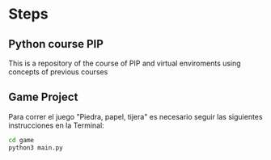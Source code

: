 # Steps

## Python course PIP

This is a repository of the course of PIP and virtual enviroments using concepts of previous courses

## Game Project

Para correr el juego "Piedra, papel, tijera" es necesario seguir las siguientes instrucciones en la Terminal:

```sh
cd game
python3 main.py
```